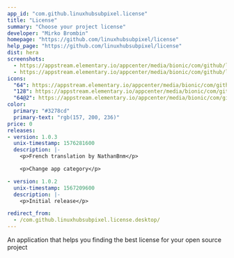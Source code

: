 ```yaml
---
app_id: "com.github.linuxhubsubpixel.license"
title: "License"
summary: "Choose your project license"
developer: "Mirko Brombin"
homepage: "https://github.com/linuxhubsubpixel/license"
help_page: "https://github.com/linuxhubsubpixel/license"
dist: hera
screenshots:
  - https://appstream.elementary.io/appcenter/media/bionic/com/github/linuxhubsubpixel.license/0000E0DD1069BF881217979682BD0C8F/screenshots/image-1_orig.png
  - https://appstream.elementary.io/appcenter/media/bionic/com/github/linuxhubsubpixel.license/0000E0DD1069BF881217979682BD0C8F/screenshots/image-2_orig.png
icons:
  "64": https://appstream.elementary.io/appcenter/media/bionic/com/github/linuxhubsubpixel.license/0000E0DD1069BF881217979682BD0C8F/icons/64x64/com.github.linuxhubsubpixel.license_com.github.linuxhubsubpixel.license.png
  "128": https://appstream.elementary.io/appcenter/media/bionic/com/github/linuxhubsubpixel.license/0000E0DD1069BF881217979682BD0C8F/icons/128x128/com.github.linuxhubsubpixel.license_com.github.linuxhubsubpixel.license.png
  "64@2": https://appstream.elementary.io/appcenter/media/bionic/com/github/linuxhubsubpixel.license/0000E0DD1069BF881217979682BD0C8F/icons/64x64@2/com.github.linuxhubsubpixel.license_com.github.linuxhubsubpixel.license.png
color:
  primary: "#3278cd"
  primary-text: "rgb(157, 200, 236)"
price: 0
releases:
- version: 1.0.3
  unix-timestamp: 1576281600
  description: |-
    <p>French translation by NathanBnm</p>

    <p>Change app category</p>

- version: 1.0.2
  unix-timestamp: 1567209600
  description: |-
    <p>Initial release</p>

redirect_from:
  - /com.github.linuxhubsubpixel.license.desktop/
---
```

<p>An application that helps you finding the best license for your open source project</p>
